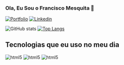 ### Ola, Eu Sou o Francisco Mesquita 👋 

[![Portfolio](https://img.shields.io/badge/Itch.io-FA5C5C?style=for-the-badge&logo=itchdotio&logoColor=white)](https://itch.io/)
[![Linkedin](https://img.shields.io/badge/LinkedIn-0077B5?style=for-the-badge&logo=linkedin&logoColor=white)](https://www.linkedin.com/in/francisco-m-895482120/)


![GitHub stats](https://github-readme-stats.vercel.app/api?username=FranciscoMesquita360&show_icons=true&theme=dracula)
[![Top Langs](https://github-readme-stats.vercel.app/api/top-langs/?username=FranciscoMesquita360&layout=compact)](https://github.com/anuraghazra/github-readme-stats)

## Tecnologias que eu uso no meu dia
<div style="display: inline_block">
    <img align="center" alt="html5" src="https://img.shields.io/badge/Microsoft_SQL_Server-CC2927?style=for-the-badge&logo=microsoft-sql-server&logoColor=white">
    <img align="center" alt="html5" src="https://img.shields.io/badge/GODOT-%23FFFFFF.svg?style=for-the-badge&logo=godot-engine">    
    <img align="center" alt="html5" src="https://img.shields.io/badge/Unity-100000?style=for-the-badge&logo=unity&logoColor=white">
</div><br>



<!---
FranciscoMesquita360/FranciscoMesquita360 is a ✨ special ✨ repository because its `README.md` (this file) appears on your GitHub prof[
](https://img.shields.io/badge/Unity-100000?style=for-the-badge&logo=unity&logoColor=white)ile.
You can click the Preview link to take a look at your changes.
--->
